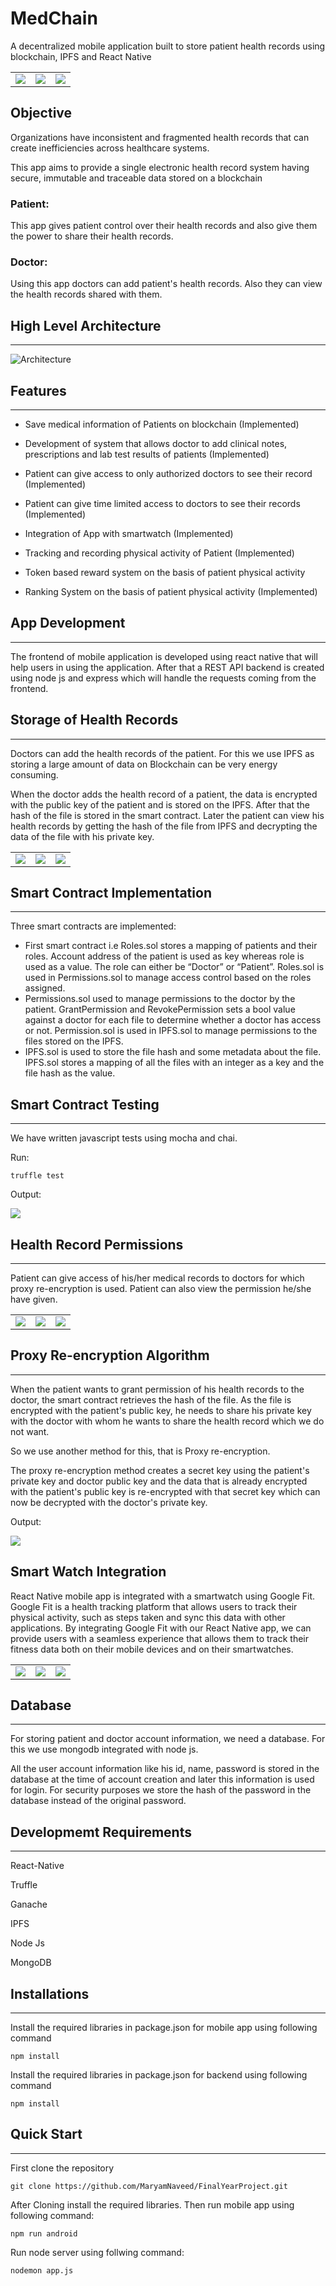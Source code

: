 # MedChain
A decentralized mobile application built to store patient health records using blockchain, IPFS and React Native


|  |   | |
| --- | --- | --- |
| ![](./ss/mainpage.png)  |  ![](./ss/MainPatient.png) | ![](./ss/MainDoctor.png) |


## Objective

Organizations have inconsistent and fragmented health records that can create inefficiencies across healthcare systems.

This app aims to provide a single electronic health record system having secure, immutable and traceable data stored on a blockchain


### Patient:

This app gives patient control over their health records and also give them the power to share their health records. 


### Doctor:

Using this app doctors can add patient's health records. Also they can view the health records shared with them. 


## High Level Architecture
---

![Architecture](./ss/architecture.jpeg)


## Features
---
* Save medical information of Patients on blockchain (Implemented)

* Development of system that allows doctor to add clinical notes, prescriptions and 
lab test results of patients (Implemented)

* Patient can give access to only authorized doctors to see their record (Implemented)

* Patient can give time limited access to doctors to see their records (Implemented)

* Integration of App with smartwatch (Implemented)

* Tracking and recording physical activity of Patient (Implemented)

* Token based reward system on the basis of patient physical activity

* Ranking System on the basis of patient physical activity (Implemented)

## App Development
---
The frontend of mobile application is developed using react native that will help users in using the application. After that a REST API backend is created using node js and express which will handle the requests coming from the frontend.



## Storage of Health Records
---

Doctors can add the health records of the patient. For this we use IPFS as storing a large amount of data on Blockchain can be very energy consuming.

When the doctor adds the health record of a patient, the data is encrypted with the public key of the patient and is stored on the IPFS. After that the hash of the file is stored in the smart contract. Later the patient can view his health records by getting the hash of the file from IPFS and decrypting the data of the file with his private key.

|  |   | |
| --- | --- | --- |
| ![](./ss/addRecord.png)  |  ![](./ss/hashRecord.png) | ![](./ss/displayRecord.png) |


## Smart Contract Implementation
---
Three smart contracts are implemented:
- First smart contract i.e Roles.sol stores a mapping of patients and their roles. Account address of the patient is used as key whereas role is used as a value. The role can either be “Doctor” or “Patient”. Roles.sol is used in Permissions.sol to manage access control based on the roles assigned.
-	Permissions.sol used to manage permissions to the doctor by the patient. GrantPermission and RevokePermission sets a bool value against a doctor for each file to determine whether a doctor has access or not. Permission.sol is used in IPFS.sol to manage permissions to the files stored on the IPFS.
-	IPFS.sol is used to store the file hash and some metadata about the file. IPFS.sol stores a mapping of all the files with an integer as a key and the file hash as the value.


## Smart Contract Testing
---
We have written javascript tests using mocha and chai. 

Run:
```
truffle test
```
Output:

![](./ss/test.PNG)

## Health Record Permissions
---
Patient can give access of his/her medical records to doctors for which proxy re-encryption is used. Patient can also view the permission he/she have given.

|  |   | |
| --- | --- | --- |
| ![](./ss/grant1.png)  |  ![](./ss/grant2.png) | ![](./ss/revoke.png) |



## Proxy Re-encryption Algorithm
--- 
When the patient wants to grant permission of his health records to the doctor, the smart contract retrieves the hash of the file. As the file is encrypted with the patient's public key, he needs to share his private key with the doctor with whom he wants to share the health record which we do not want.

So we use another method for this, that is Proxy re-encryption.

The proxy re-encryption method creates a secret key using the patient's private key and doctor public key and the data that is already encrypted with the patient's public key is re-encrypted with that secret key which can now be decrypted with the doctor's private key. 

Output:

![](./ss/proxy.PNG)

## Smart Watch Integration
React Native mobile app is integrated with a smartwatch using Google Fit. Google Fit is a health tracking platform that allows users to track their physical activity, such as steps taken and sync this data with other applications. By integrating Google Fit with our React Native app, we can provide users with a seamless experience that allows them to track their fitness data both on their mobile devices and on their smartwatches. 

|  |   | |
| --- | --- | --- |
| ![](./ss/heartrate.png)  |  ![](./ss/bp.png) | ![](./ss/steps.png) |

## Database 
---
For storing patient and doctor account information, we need a database. For this we use mongodb integrated with node js.

All the user account information like his id, name, password is stored in the database at the time of account creation and later this information is used for login. For security purposes we store the hash of the password in the database instead of the original password.


## Developmemt Requirements
---
React-Native

Truffle

Ganache

IPFS

Node Js 

MongoDB

## Installations
---
Install the required libraries in package.json for mobile app using following command

```
npm install 
```

Install the required libraries in package.json for backend using following command
```
npm install
```

## Quick Start
---

First clone the repository

```
git clone https://github.com/MaryamNaveed/FinalYearProject.git
```

After Cloning install the required libraries. Then run mobile app using following command:

```
npm run android
```

Run node server using follwing command:

```
nodemon app.js
```
